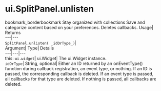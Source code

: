  
#  ui.SplitPanel.unlisten
bookmark_borderbookmark Stay organized with collections  Save and categorize content based on your preferences.
Deletes callbacks. 
Usage| Returns  
---|---  
`SplitPanel.unlisten( _idOrType_)`|   
Argument|  Type| Details  
---|---|---  
this: `ui.widget`| ui.Widget| The ui.Widget instance.  
`idOrType`| String, optional| Either an ID returned by an onEventType() function during callback registration, an event type, or nothing. If an ID is passed, the corresponding callback is deleted. If an event type is passed, all callbacks for that type are deleted. If nothing is passed, all callbacks are deleted.  
